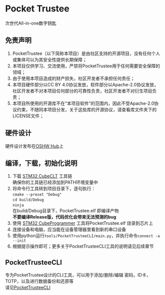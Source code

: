 # Pocket Trustee
次世代All-in-one数字钥匙

## 免责声明
1. PocketTrustee（以下简称本项目）是由社区支持的开源项目，没有任何个人或集体可以为其安全性提供长期保障；   
2. 本项目仅供学习、交流使用，严禁将PocketTrustee用于任何需要安全保障的领域；   
3. 由于使用本项目造成的财产损失，社区开发者不承担任何责任；   
4. 本项目硬件部分以CC BY 4.0协议发放，软件部分以Apache-2.0协议发放，社区开发者不对本项目任何部分的可靠性负责，社区开发者不对衍生项目负责；   
5. 本项目所使用的开源库不在“本项目软件”的范围内，因此不受Apache-2.0协议约束，不随同本项目分发，关于这些库的开源协议，请查看库文件夹下的LICENSE文件；   


## 硬件设计
硬件设计发布在[OSHW Hub](https://oshwhub.com/reblock/pocket_trustee)上  


## 编译，下载，初始化说明
1. 下载 [STM32 CubeCLT](https://www.st.com/en/development-tools/stm32cubeclt.html) 工具链  
确保你的工具链已经添加到PATH环境变量中
2. 将命令行工具转到项目目录下，逐句执行：  
`cmake --preset "Debug"`  
`cd build/Debug`  
`ninja`  
在build/Debug目录下，PocketTrustee.elf 即编译产物  
**不要编译Release版，代码优化会带来无法预测的bug**
3. 使用 [STM32 CubeProgrammer](https://www.st.com/en/development-tools/stm32cubeprog.html) 工具将PocketTrustee.elf 烧录到芯片上   
4. 连接设备和电脑，应当能在设备管理器里看到新的串口设备   
5. 使用python运行`tools/PocketTrusteeCLI/main.py`，并执行命令`connect -a --init`  
6. 根据提示操作即可；更多关于PocketTrusteeCLI工具的说明请见后续章节  


## PocketTrusteeCLI
专为PocketTrustee设计的CLI工具，可以用于添加/删除/编辑 密码，ID卡，TOTP，以及进行数据备份和还原等  
请见[PocketTrusteeCLI](tools/PocketTrusteeCLI/README.md)